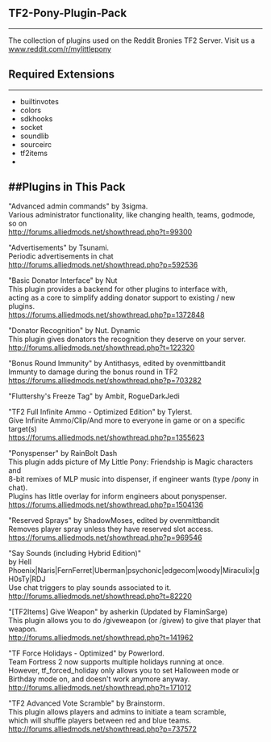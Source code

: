 ## TF2-Pony-Plugin-Pack
-----
The collection of plugins used on the Reddit Bronies TF2 Server. Visit us a www.reddit.com/r/mylittlepony

## Required Extensions
-----
* builtinvotes
* colors
* sdkhooks
* socket
* soundlib
* sourceirc
* tf2items
* 

##Plugins in This Pack
-----

"Advanced admin commands" by 3sigma.  
	Various administrator functionality, like changing health, teams, godmode, so on  
	http://forums.alliedmods.net/showthread.php?t=99300  
	
"Advertisements" by Tsunami.  
	Periodic advertisements in chat  
	http://forums.alliedmods.net/showthread.php?p=592536  
	
"Basic Donator Interface"  by Nut  
	This plugin provides a backend for other plugins to interface with,  
	acting as a core to simplify adding donator support to existing / new plugins.    
	https://forums.alliedmods.net/showthread.php?p=1372848  
	
"Donator Recognition" by Nut. Dynamic  
	This plugin gives donators the recognition they deserve on your server.  
	http://forums.alliedmods.net/showthread.php?t=122320  
	
"Bonus Round Immunity" by Antithasys, edited by ovenmittbandit  
	Immunty to damage during the bonus round in TF2  
	https://forums.alliedmods.net/showthread.php?p=703282  
	
"Fluttershy's Freeze Tag" by Ambit, RogueDarkJedi  
	
"TF2 Full Infinite Ammo - Optimized Edition" by Tylerst.  
	Give Infinite Ammo/Clip/And more to everyone in game or on a specific target(s)  
	https://forums.alliedmods.net/showthread.php?p=1355623  

"Ponyspenser" by RainBolt Dash  
	This plugin adds picture of My Little Pony: Friendship is Magic characters and  
	8-bit remixes of MLP music into dispenser, if engineer wants (type /pony in chat).   
	Plugins has little overlay for inform engineers about ponyspenser.  
	https://forums.alliedmods.net/showthread.php?p=1504136  
	
"Reserved Sprays" by ShadowMoses, edited by ovenmittbandit  
	Removes player spray unless they have reserved slot access.  
	https://forums.alliedmods.net/showthread.php?p=969546  

"Say Sounds (including Hybrid Edition)"  
   by Hell Phoenix|Naris|FernFerret|Uberman|psychonic|edgecom|woody|Miraculix|gH0sTy|RDJ  
	Use chat triggers to play sounds associated to it.  
	http://forums.alliedmods.net/showthread.php?t=82220  

"[TF2Items] Give Weapon" by asherkin (Updated by FlaminSarge)  
	This plugin allows you to do /giveweapon (or /givew) <target> <itemindex> to give that player that weapon.  
	http://forums.alliedmods.net/showthread.php?t=141962  
	
"TF Force Holidays - Optimized" by Powerlord.  
	Team Fortress 2 now supports multiple holidays running at once.     
	However, tf_forced_holiday only allows you to set Halloween mode or  
	Birthday mode on, and doesn't work anymore anyway.   
	http://forums.alliedmods.net/showthread.php?t=171012  
	
"TF2 Advanced Vote Scramble" by Brainstorm.  
	This plugin allows players and admins to initiate a team scramble,  
	which will shuffle players between red and blue teams.  
  http://forums.alliedmods.net/showthread.php?p=737572  
